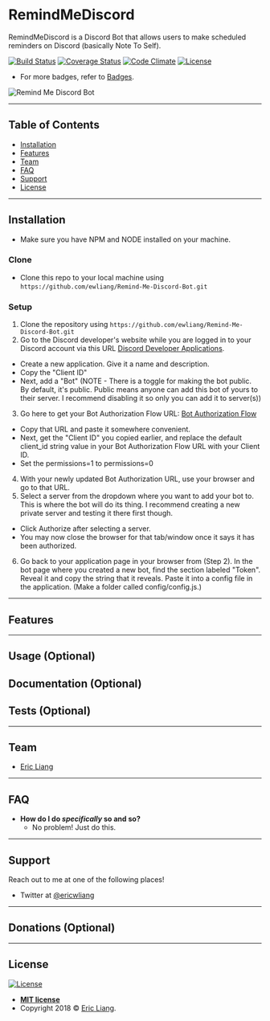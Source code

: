 # RemindMeDiscord
RemindMeDiscord is a Discord Bot that allows users to make scheduled reminders on Discord (basically Note To Self).

[![Build Status](http://img.shields.io/travis/badges/badgerbadgerbadger.svg?style=flat-square)](https://travis-ci.org/badges/badgerbadgerbadger) [![Coverage Status](http://img.shields.io/coveralls/badges/badgerbadgerbadger.svg?style=flat-square)](https://coveralls.io/r/badges/badgerbadgerbadger) [![Code Climate](http://img.shields.io/codeclimate/github/badges/badgerbadgerbadger.svg?style=flat-square)](https://codeclimate.com/github/badges/badgerbadgerbadger) [![License](http://img.shields.io/:license-mit-blue.svg?style=flat-square)](http://badges.mit-license.org)

- For more badges, refer to [Badges](http://badges.github.io/badgerbadgerbadger/).

![Remind Me Discord Bot](https://www.eric-liang.com/_nuxt/img/discord-bot-remind-me-screenshot.eb78216.jpg)

---

## Table of Contents

- [Installation](#installation)
- [Features](#features)
- [Team](#team)
- [FAQ](#faq)
- [Support](#support)
- [License](#license)

---

## Installation

- Make sure you have NPM and NODE installed on your machine.

### Clone

- Clone this repo to your local machine using `https://github.com/ewliang/Remind-Me-Discord-Bot.git`

### Setup

1. Clone the repository using `https://github.com/ewliang/Remind-Me-Discord-Bot.git`
2. Go to the Discord developer's website while you are logged in to your Discord account via this URL [Discord Developer Applications](https://discordapp.com/developers/applications/).
  - Create a new application. Give it a name and description.
  - Copy the "Client ID"
  - Next, add a "Bot" (NOTE - There is a toggle for making the bot public. By default, it's public. Public means anyone can add this bot of yours to their server. I recommend disabling it so only you can add it to server(s))
3. Go here to get your Bot Authorization Flow URL: [Bot Authorization Flow](https://discordapp.com/developers/docs/topics/oauth2)
  - Copy that URL and paste it somewhere convenient.
  - Next, get the "Client ID" you copied earlier, and replace the default client_id string value in your Bot Authorization Flow URL with your Client ID.
  - Set the permissions=1 to permissions=0
4. With your newly updated Bot Authorization URL, use your browser and go to that URL.
5. Select a server from the dropdown where you want to add your bot to. This is where the bot will do its thing. I recommend creating a new private server and testing it there first though.
  - Click Authorize after selecting a server.
  - You may now close the browser for that tab/window once it says it has been authorized.
6. Go back to your application page in your browser from (Step 2). In the bot page where you created a new bot, find the section labeled "Token". Reveal it and copy the string that it reveals. Paste it into a config file in the application. (Make a folder called config/config.js.)

---

## Features

---

## Usage (Optional)
## Documentation (Optional)
## Tests (Optional)

---

## Team

- [Eric Liang](https://www.github.com/ewliang)

---

## FAQ

- **How do I do *specifically* so and so?**
    - No problem! Just do this.

---

## Support

Reach out to me at one of the following places!

- Twitter at [@ericwliang](https://www.twitter.com/ericwliang)

---

## Donations (Optional)



---

## License

[![License](http://img.shields.io/:license-mit-blue.svg?style=flat-square)](http://badges.mit-license.org)

- **[MIT license](http://opensource.org/licenses/mit-license.php)**
- Copyright 2018 © [Eric Liang](https://www.eric-liang.com).
